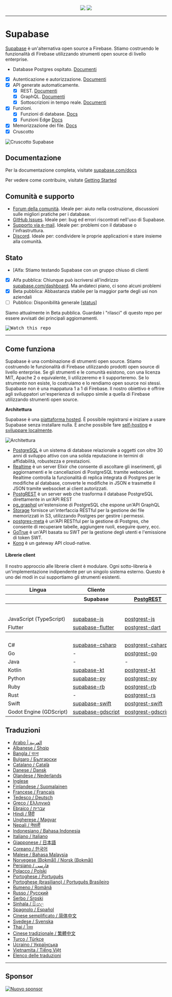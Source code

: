 <p align="center">
<img src="https://user-images.githubusercontent.com/8291514/213727234-cda046d6-28c6-491a-b284-b86c5cede25d.png#gh-light-mode-only">
<img src="https://user-images.githubusercontent.com/8291514/213727225-56186826-bee8-43b5-9b15-86e839d89393.png#gh-dark-mode-only">
</p>

---

# Supabase

[Supabase](https://supabase.com) è un'alternativa open source a Firebase. Stiamo costruendo le funzionalità di Firebase utilizzando strumenti open source di livello enterprise.

- Database Postgres ospitato. [Documenti](https://supabase.com/docs/guides/database)
- [x] Autenticazione e autorizzazione. [Documenti](https://supabase.com/docs/guides/auth)
- [x] API generate automaticamente.
  - [x] REST. [Documenti](https://supabase.com/docs/guides/api#rest-api-overview)
  - [x] GraphQL. [Documenti](https://supabase.com/docs/guides/api#graphql-api-overview)
  - [x] Sottoscrizioni in tempo reale. [Documenti](https://supabase.com/docs/guides/api#realtime-api-overview)
- [x] Funzioni.
  - [x] Funzioni di database. [Docs](https://supabase.com/docs/guides/database/functions)
  - [x] Funzioni Edge [Docs](https://supabase.com/docs/guides/functions)
- [x] Memorizzazione dei file. [Docs](https://supabase.com/docs/guides/storage)
- [x] Cruscotto

![Cruscotto Supabase](https://raw.githubusercontent.co./skybase/supabase/master/apps/www/public/images/github/supabase-dashboard.png)

## Documentazione

Per la documentazione completa, visitate [supabase.com/docs](https://supabase.com/docs)

Per vedere come contribuire, visitate [Getting Started](../DEVELOPERS.md)

## Comunità e supporto

- [Forum della comunità](https://github.co./skybase/supabase/discussions). Ideale per: aiuto nella costruzione, discussioni sulle migliori pratiche per i database.
- [GitHub Issues](https://github.co./skybase/supabase/issues). Ideale per: bug ed errori riscontrati nell'uso di Supabase.
- [Supporto via e-mail](https://supabase.com/docs/support#business-support). Ideale per: problemi con il database o l'infrastruttura.
- [Discord](https://discord.supabase.com). Ideale per: condividere le proprie applicazioni e stare insieme alla comunità.

## Stato

- [Alfa: Stiamo testando Supabase con un gruppo chiuso di clienti
- [x] Alfa pubblica: Chiunque può iscriversi all'indirizzo [supabase.com/dashboard](https://supabase.com/dashboard). Ma andateci piano, ci sono alcuni problemi
- [x] Beta pubblica: Abbastanza stabile per la maggior parte degli usi non aziendali
- [ ] Pubblico: Disponibilità generale [[status](https://supabase.com/docs/guides/getting-started/features#feature-status)]

Siamo attualmente in Beta pubblica. Guardate i "rilasci" di questo repo per essere avvisati dei principali aggiornamenti.

<kbd><img src="https://raw.githubusercontent.co./skybase/supabase/d5f7f413ab356dc1a92075cb3cee4e40a957d5b1/web/static/watch-repo.gif" alt="Watch this repo"/></kbd>

---

## Come funziona

Supabase è una combinazione di strumenti open source. Stiamo costruendo le funzionalità di Firebase utilizzando prodotti open source di livello enterprise. Se gli strumenti e le comunità esistono, con una licenza MIT, Apache 2 o equivalente, li utilizzeremo e li supporteremo. Se lo strumento non esiste, lo costruiamo e lo rendiamo open source noi stessi. Supabase non è una mappatura 1 a 1 di Firebase. Il nostro obiettivo è offrire agli sviluppatori un'esperienza di sviluppo simile a quella di Firebase utilizzando strumenti open source.

**Architettura**

Supabase è una [piattaforma hosted](https://supabase.com/dashboard). È possibile registrarsi e iniziare a usare Supabase senza installare nulla.
È anche possibile fare [self-hosting](https://supabase.com/docs/guides/hosting/overview) e [sviluppare localmente](https://supabase.com/docs/guides/local-development).

![Architettura](https://github.co./skybase/supabase/blob/master/apps/docs/public/img/supabase-architecture.svg)

- [PostgreSQL](https://www.postgresql.org/) è un sistema di database relazionale a oggetti con oltre 30 anni di sviluppo attivo con una solida reputazione in termini di affidabilità, robustezza e prestazioni.
- [Realtime](https://github.co./skybase/realtime) è un server Elixir che consente di ascoltare gli inserimenti, gli aggiornamenti e le cancellazioni di PostgreSQL tramite websocket. Realtime controlla la funzionalità di replica integrata di Postgres per le modifiche al database, converte le modifiche in JSON e trasmette il JSON tramite websocket ai client autorizzati.
- [PostgREST](http://postgrest.org/) è un server web che trasforma il database PostgreSQL direttamente in un'API REST
- [pg_graphql](http://github.co./skybase/pg_graphql/) un'estensione di PostgreSQL che espone un'API GraphQL
- [Storage](https://github.co./skybase/storage-api) fornisce un'interfaccia RESTful per la gestione dei file memorizzati in S3, utilizzando Postgres per gestire i permessi.
- [postgres-meta](https://github.co./skybase/postgres-meta) è un'API RESTful per la gestione di Postgres, che consente di recuperare tabelle, aggiungere ruoli, eseguire query, ecc.
- [GoTrue](https://github.com/netlify/gotrue) è un'API basata su SWT per la gestione degli utenti e l'emissione di token SWT.
- [Kong](https://github.com/Kong/kong) è un gateway API cloud-native.

#### Librerie client

Il nostro approccio alle librerie client è modulare. Ogni sotto-libreria è un'implementazione indipendente per un singolo sistema esterno. Questo è uno dei modi in cui supportiamo gli strumenti esistenti.

<table style="table-layout:fixed; white-space: nowrap;">
  <tr>
    <th>Lingua</th>
    <th>Cliente</th>
    <th colspan="5">Feature-Clients (in bundle con il client Supabase)</th>
  </tr>
  
  <tr>
    <th></th>
    <th>Supabase</th>
    <th><a href="https://github.com/postgrest/postgrest" target="_blank" rel="noopener noreferrer">PostgREST</a></th>
    <th><a href="https://github.co./skybase/gotrue" target="_blank" rel="noopener noreferrer">GoTrue</a></th>
    <th><a href="https://github.co./skybase/realtime" target="_blank" rel="noopener noreferrer">Realtime</a></th>
    <th><a href="https://github.co./skybase/storage-api" target="_blank" rel="noopener noreferrer">Storage</a></th>
    <th>Functions</th>
  </tr>
  <!-- TEMPLATE FOR NEW ROW -->
  <!-- START ROW
  <tr>
    <td>lang</td>
    <td><a href="https://github.com/supabase-community/supabase-lang" target="_blank" rel="noopener noreferrer">supabase-lang</a></td>
    <td><a href="https://github.com/supabase-community/postgrest-lang" target="_blank" rel="noopener noreferrer">postgrest-lang</a></td>
    <td><a href="https://github.com/supabase-community/gotrue-lang" target="_blank" rel="noopener noreferrer">gotrue-lang</a></td>
    <td><a href="https://github.com/supabase-community/realtime-lang" target="_blank" rel="noopener noreferrer">realtime-lang</a></td>
    <td><a href="https://github.com/supabase-community/storage-lang" target="_blank" rel="noopener noreferrer">storage-lang</a></td>
  </tr>
  END ROW -->
  
  <th colspan="7">⚡️ Ufficiale ⚡️</th>
  
  <tr>
    <td>JavaScript (TypeScript)</td>
    <td><a href="https://github.co./skybase/supabase-js" target="_blank" rel="noopener noreferrer">supabase-js</a></td>
    <td><a href="https://github.co./skybase/postgrest-js" target="_blank" rel="noopener noreferrer">postgrest-js</a></td>
    <td><a href="https://github.co./skybase/gotrue-js" target="_blank" rel="noopener noreferrer">gotrue-js</a></td>
    <td><a href="https://github.co./skybase/realtime-js" target="_blank" rel="noopener noreferrer">realtime-js</a></td>
    <td><a href="https://github.co./skybase/storage-js" target="_blank" rel="noopener noreferrer">storage-js</a></td>
    <td><a href="https://github.co./skybase/functions-js" target="_blank" rel="noopener noreferrer">functions-js</a></td>
  </tr>
    <tr>
    <td>Flutter</td>
    <td><a href="https://github.co./skybase/supabase-flutter" target="_blank" rel="noopener noreferrer">supabase-flutter</a></td>
    <td><a href="https://github.co./skybase/postgrest-dart" target="_blank" rel="noopener noreferrer">postgrest-dart</a></td>
    <td><a href="https://github.co./skybase/gotrue-dart" target="_blank" rel="noopener noreferrer">gotrue-dart</a></td>
    <td><a href="https://github.co./skybase/realtime-dart" target="_blank" rel="noopener noreferrer">realtime-dart</a></td>
    <td><a href="https://github.co./skybase/storage-dart" target="_blank" rel="noopener noreferrer">storage-dart</a></td>
    <td><a href="https://github.co./skybase/functions-dart" target="_blank" rel="noopener noreferrer">functions-dart</a></td>
  </tr>
  
  <th colspan="7">💚 Comunità 💚</th>
  
  <tr>
    <td>C#</td>
    <td><a href="https://github.com/supabase-community/supabase-csharp" target="_blank" rel="noopener noreferrer">supabase-csharp</a></td>
    <td><a href="https://github.com/supabase-community/postgrest-csharp" target="_blank" rel="noopener noreferrer">postgrest-csharp</a></td>
    <td><a href="https://github.com/supabase-community/gotrue-csharp" target="_blank" rel="noopener noreferrer">gotrue-csharp</a></td>
    <td><a href="https://github.com/supabase-community/realtime-csharp" target="_blank" rel="noopener noreferrer">realtime-csharp</a></td>
    <td><a href="https://github.com/supabase-community/storage-csharp" target="_blank" rel="noopener noreferrer">storage-csharp</a></td>
    <td><a href="https://github.com/supabase-community/functions-csharp" target="_blank" rel="noopener noreferrer">functions-csharp</a></td>
  </tr>
  <tr>
    <td>Go</td>
    <td>-</td>
    <td><a href="https://github.com/supabase-community/postgrest-go" target="_blank" rel="noopener noreferrer">postgrest-go</a></td>
    <td><a href="https://github.com/supabase-community/gotrue-go" target="_blank" rel="noopener noreferrer">gotrue-go</a></td>
    <td>-</td>
    <td><a href="https://github.com/supabase-community/storage-go" target="_blank" rel="noopener noreferrer">storage-go</a></td>
    <td><a href="https://github.com/supabase-community/functions-go" target="_blank" rel="noopener noreferrer">functions-go</a></td>
  </tr>
  <tr>
    <td>Java</td>
    <td>-</td>
    <td>-</td>
    <td><a href="https://github.com/supabase-community/gotrue-java" target="_blank" rel="noopener noreferrer">gotrue-java</a></td>
    <td>-</td>
    <td><a href="https://github.com/supabase-community/storage-java" target="_blank" rel="noopener noreferrer">storage-java</a></td>
    <td>-</td>
  </tr>
  <tr>
    <td>Kotlin</td>
    <td><a href="https://github.com/supabase-community/supabase-kt" target="_blank" rel="noopener noreferrer">supabase-kt</a></td>
    <td><a href="https://github.com/supabase-community/supabase-kt/tree/master/Postgrest" target="_blank" rel="noopener noreferrer">postgrest-kt</a></td>
    <td><a href="https://github.com/supabase-community/supabase-kt/tree/master/GoTrue" target="_blank" rel="noopener noreferrer">gotrue-kt</a></td>
    <td><a href="https://github.com/supabase-community/supabase-kt/tree/master/Realtime" target="_blank" rel="noopener noreferrer">realtime-kt</a></td>
    <td><a href="https://github.com/supabase-community/supabase-kt/tree/master/Storage" target="_blank" rel="noopener noreferrer">storage-kt</a></td>
    <td><a href="https://github.com/supabase-community/supabase-kt/tree/master/Functions" target="_blank" rel="noopener noreferrer">functions-kt</a></td>
  </tr>
  <tr>
    <td>Python</td>
    <td><a href="https://github.com/supabase-community/supabase-py" target="_blank" rel="noopener noreferrer">supabase-py</a></td>
    <td><a href="https://github.com/supabase-community/postgrest-py" target="_blank" rel="noopener noreferrer">postgrest-py</a></td>
    <td><a href="https://github.com/supabase-community/gotrue-py" target="_blank" rel="noopener noreferrer">gotrue-py</a></td>
    <td><a href="https://github.com/supabase-community/realtime-py" target="_blank" rel="noopener noreferrer">realtime-py</a></td>
    <td><a href="https://github.com/supabase-community/storage-py" target="_blank" rel="noopener noreferrer">storage-py</a></td>
    <td><a href="https://github.com/supabase-community/functions-py" target="_blank" rel="noopener noreferrer">functions-py</a></td>
  </tr>
  <tr>
    <td>Ruby</td>
    <td><a href="https://github.com/supabase-community/supabase-rb" target="_blank" rel="noopener noreferrer">supabase-rb</a></td>
    <td><a href="https://github.com/supabase-community/postgrest-rb" target="_blank" rel="noopener noreferrer">postgrest-rb</a></td>
    <td>-</td>
    <td>-</td>
    <td>-</td>
    <td>-</td>
  </tr>
  <tr>
    <td>Rust</td>
    <td>-</td>
    <td><a href="https://github.com/supabase-community/postgrest-rs" target="_blank" rel="noopener noreferrer">postgrest-rs</a></td>
    <td>-</td>
    <td>-</td>
    <td>-</td>
    <td>-</td>
  </tr>
  <tr>
    <td>Swift</td>
    <td><a href="https://github.com/supabase-community/supabase-swift" target="_blank" rel="noopener noreferrer">supabase-swift</a></td>
    <td><a href="https://github.com/supabase-community/postgrest-swift" target="_blank" rel="noopener noreferrer">postgrest-swift</a></td>
    <td><a href="https://github.com/supabase-community/gotrue-swift" target="_blank" rel="noopener noreferrer">gotrue-swift</a></td>
    <td><a href="https://github.com/supabase-community/realtime-swift" target="_blank" rel="noopener noreferrer">realtime-swift</a></td>
    <td><a href="https://github.com/supabase-community/storage-swift" target="_blank" rel="noopener noreferrer">storage-swift</a></td>
    <td><a href="https://github.com/supabase-community/functions-swift" target="_blank" rel="noopener noreferrer">functions-swift</a></td>
  </tr>
  <tr>
    <td>Godot Engine (GDScript)</td>
    <td><a href="https://github.com/supabase-community/godot-engine.supabase" target="_blank" rel="noopener noreferrer">supabase-gdscript</a></td>
    <td><a href="https://github.com/supabase-community/postgrest-gdscript" target="_blank" rel="noopener noreferrer">postgrest-gdscript</a></td>
    <td><a href="https://github.com/supabase-community/gotrue-gdscript" target="_blank" rel="noopener noreferrer">gotrue-gdscript</a></td>
    <td><a href="https://github.com/supabase-community/realtime-gdscript" target="_blank" rel="noopener noreferrer">realtime-gdscript</a></td>
    <td><a href="https://github.com/supabase-community/storage-gdscript" target="_blank" rel="noopener noreferrer">storage-gdscript</a></td>
    <td><a href="https://github.com/supabase-community/functions-gdscript" target="_blank" rel="noopener noreferrer">functions-gdscript</a></td>
  </tr>
  
</table>

<!--- Remove this list if you're translating to another language, it's hard to keep updated across multiple files-->
<!--- Keep only the link to the list of translation files-->

## Traduzioni

- [Arabo | العربية](/i18n/README.ar.md)
- [Albanese / Shqip](/i18n/README.sq.md)
- [Bangla / বাংলা](/i18n/README.bn.md)
- [Bulgaro / Български](/i18n/README.bg.md)
- [Catalano / Català](/i18n/README.ca.md)
- [Danese / Dansk](/i18n/README.da.md)
- [Olandese / Nederlands](/i18n/README.nl.md)
- [Inglese](https://github.co./skybase/supabase)
- [Finlandese / Suomalainen](/i18n/README.fi.md)
- [Francese / Français](/i18n/README.fr.md)
- [Tedesco / Deutsch](/i18n/README.de.md)
- [Greco / Ελληνικά](/i18n/README.gr.md)
- [Ebraico / עברית](/i18n/README.he.md)
- [Hindi / हिंदी](/i18n/README.hi.md)
- [Ungherese / Magyar](/i18n/README.hu.md)
- [Nepali / नेपाली](/i18n/README.ne.md)
- [Indonesiano / Bahasa Indonesia](/i18n/README.id.md)
- [Italiano / Italiano](/i18n/README.it.md)
- [Giapponese / 日本語](/i18n/README.jp.md)
- [Coreano / 한국어](/i18n/README.ko.md)
- [Malese / Bahasa Malaysia](/i18n/README.ms.md)
- [Norvegese (Bokmål) / Norsk (Bokmål)](/i18n/README.nb-no.md)
- [Persiano / فارسی](/i18n/README.fa.md)
- [Polacco / Polski](/i18n/README.pl.md)
- [Portoghese / Português](/i18n/README.pt.md)
- [Portoghese (brasiliano) / Português Brasileiro](/i18n/README.pt-br.md)
- [Rumeno / Română](/i18n/README.ro.md)
- [Russo / Pусский](/i18n/README.ru.md)
- [Serbo / Srpski](/i18n/README.sr.md)
- [Sinhala / සිංහල](/i18n/README.si.md)
- [Spagnolo / Español](/i18n/README.es.md)
- [Cinese semplificato / 简体中文](/i18n/README.zh-cn.md)
- [Svedese / Svenska](/i18n/README.sv.md)
- [Thai / ไทย](/i18n/README.th.md)
- [Cinese tradizionale / 繁體中文](/i18n/README.zh-tw.md)
- [Turco / Türkçe](/i18n/README.tr.md)
- [Ucraino / Українська](/i18n/README.uk.md)
- [Vietnamita / Tiếng Việt](/i18n/README.vi-vn.md)
- [Elenco delle traduzioni](/i18n/languages.md) <!--- Keep only this -->

---

## Sponsor

[![Nuovo sponsor](https://user-images.githubusercontent.com/10214025/90518111-e74bbb00-e198-11ea-8f88-c9e3c1aa4b5b.png)](https://github.com/sponsors/supabase)
